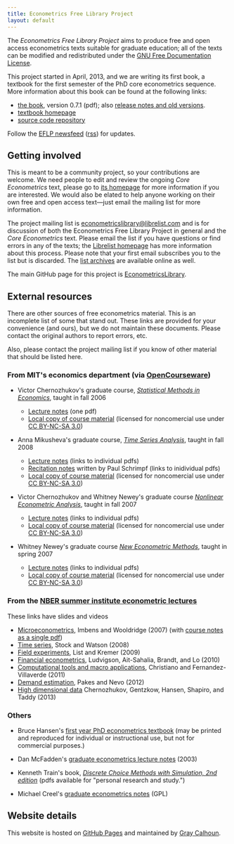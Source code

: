 ```yaml
---
title: Econometrics Free Library Project
layout: default
---
```


[pdf]: https://github.com/EconometricsLibrary/core/releases/download/v0.7.1/core_econometrics.pdf
[old]: https://github.com/EconometricsLibrary/core/releases
[FDL]: http://www.gnu.org/copyleft/fdl.html
[git-core]: https://github.com/EconometricsLibrary/core

The *Econometrics Free Library Project* aims to produce free and open
access econometrics texts suitable for graduate education; all of the
texts can be modified and redistributed under the
[GNU Free Documentation License][FDL].

This project started in April, 2013, and we are writing its first
book, a textbook for the first semester of the PhD core econometrics
sequence.  More information about this book can be found at the
following links:

* [the book][pdf], version 0.7.1 (pdf); also [release notes and old
  versions][old].
* [textbook homepage](/core)
* [source code repository][git-core]

Follow the [EFLP newsfeed](/blog) ([<ac>rss</ac>](/rss.xml)) for
updates.

Getting involved
----------------

This is meant to be a community project, so your contributions are
welcome.  We need people to edit and review the ongoing *Core
Econometrics* text, please go to [its homepage](/core) for more
information if you are interested.  We would also be elated to help
anyone working on their own free and open access text—just email the
mailing list for more information.

The project mailing list is <econometricslibrary@librelist.com> and is
for discussion of both the Econometrics Free Library Project in
general and the *Core Econometrics* text.  Please email the list if you
have questions or find errors in any of the texts; the [Librelist
homepage][i] has more information about this process.  Please note
that your first email subscribes you to the list but is discarded.
The [list archives][j] are available online as well.

The main GitHub page for this project is [EconometricsLibrary][k].

[i]: http://librelist.com
[j]: http://librelist.com/browser/econometricslibrary
[k]: https://github.com/EconometricsLibrary

External resources
------------------

There are other sources of free econometrics material. This is an
incomplete list of some that stand out. These links are provided for
your convenience (and ours), but we do not maintain these
documents. Please contact the original authors to report errors, etc.

Also, please contact the project mailing list if you know of other
material that should be listed here.

[NC]: http://creativecommons.org/licenses/by-nc-sa/3.0/us/

### From MIT's economics department (via [OpenCourseware](http://ocw.mit.edu/courses/economics))

* Victor Chernozhukov's graduate course, [*Statistical Methods in
  Economics*][a1], taught in fall 2006
    * [Lecture notes][a2] (one pdf)
    * [Local copy of course material][a3] (licensed for noncomercial
      use under [CC BY-NC-SA 3.0][NC])

* Anna Mikusheva's graduate course, [*Time Series Analysis*][a4],
  taught in fall 2008

    * [Lecture notes][a5] (links to individual pdfs)
    * [Recitation notes][a6] written by Paul Schrimpf (links to
      inidividual pdfs)
    * [Local copy of course material][a7] (licensed for noncomercial
      use under [CC BY-NC-SA 3.0][NC])

* Victor Chernozhukov and Whitney Newey's graduate course [*Nonlinear
  Econometric Analysis*][a8], taught in fall 2007

    * [Lecture notes][a9] (links to individual pdfs)
    * [Local copy of course material][a10] (licensed for
      noncomercial use under [CC BY-NC-SA 3.0][NC])

* Whitney Newey's graduate course [*New Econometric Methods*][a11],
  taught in spring 2007

    * [Lecture notes][a12] (links to individual pdfs)
    * [Local copy of course material][a13] (licensed for
      noncomercial use under [CC BY-NC-SA 3.0][NC])

[a1]: http://ocw.mit.edu/courses/economics/14-381-statistical-method-in-economics-fall-2006/
[a2]: http://ocw.mit.edu/courses/economics/14-381-statistical-method-in-economics-fall-2006/lecture-notes/notes_part_2.pdf
[a3]: /core/dl/14-381-fall-2006.zip

[a4]: http://ocw.mit.edu/courses/economics/14-384-time-series-analysis-fall-2008/
[a5]: http://ocw.mit.edu/courses/economics/14-384-time-series-analysis-fall-2008/lecture-notes
[a6]: http://ocw.mit.edu/courses/economics/14-384-time-series-analysis-fall-2008/recitations/
[a7]: /core/dl/14-384-fall-2008.zip

[a8]: http://ocw.mit.edu/courses/economics/14-385-nonlinear-econometric-analysis-fall-2007/
[a9]: http://ocw.mit.edu/courses/economics/14-385-nonlinear-econometric-analysis-fall-2007/lecture-notes
[a10]: /core/dl/14-385-fall-2007.zip

[a11]: http://ocw.mit.edu/courses/economics/14-386-new-econometric-methods-spring-2007/
[a12]: http://ocw.mit.edu/courses/economics/14-386-new-econometric-methods-spring-2007/readings/
[a13]: /core/dl/14-386-spring-2007.zip


### From the [NBER summer institute econometric lectures][d0]

These links have slides and videos

* [Microeconometrics][d1], Imbens and Wooldridge (2007)
  (with [course notes as a single pdf][d2])
* [Time series][d3], Stock and Watson (2008)
* [Field experiments][d4], List and Kremer (2009)
* [Financial econometrics][d5], Ludvigson, Ait-Sahalia, Brandt, and Lo (2010)
* [Computational tools and macro applications][d6], Christiano and Fernandez-Villaverde (2011)
* [Demand estimation][d7], Pakes and Nevo (2012)
* [High dimensional data][d8] Chernozhukov, Gentzkow,  Hansen, Shapiro, and Taddy (2013)

[d0]: http://www.nber.org/SI_econometrics_lectures.html
[d1]: http://www.nber.org/minicourse3.html
[d2]: http://www.nber.org/WNE/WNEnotes.pdf
[d3]: http://www.nber.org/minicourse_2008.html
[d4]: http://www.streamingmeeting.com/webmeeting/matrixvideo/nber/index.html
[d5]: http://www.nber.org/econometrics_minicourse_2010
[d6]: http://www.nber.org/econometrics_minicourse_2011
[d7]: http://www.nber.org/econometrics_minicourse_2012
[d8]: http://www.nber.org/econometrics_minicourse_2013

### Others

* Bruce Hansen's [first year PhD econometrics textbook][c1] (may be
  printed and reproduced for individual or instructional use, but not
  for commercial purposes.)

* Dan McFadden's [graduate econometrics lecture notes][c4] (2003)

* Kenneth Train's book, [*Discrete Choice Methods with Simulation, 2nd edition*][c3] 
  (pdfs available for "personal research and study.")

* Michael Creel's [graduate econometrics notes][c2] (GPL)

[c1]: http://www.ssc.wisc.edu/~bhansen/econometrics
[c2]: http://pareto.uab.es/mcreel/Econometrics/
[c3]: http://elsa.berkeley.edu/books/choice2.html
[c4]: http://elsa.berkeley.edu/users/mcfadden/e240b_sp03/e240b.html

Website details
---------------

This website is hosted on [GitHub Pages][] and maintained by
[Gray Calhoun][].

[GitHub Pages]: http://pages.github.com/
[Gray Calhoun]: http://gray.clhn.co

